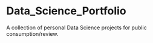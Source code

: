 # Data_Science_Portfolio
A collection of personal Data Science projects for public consumption/review. 
